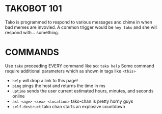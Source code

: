 # TAKOBOT 101 #
Tako is programmed to respond to various messages and chime in when bad memes are invovled. A common trigger would be `hey tako` and she will respond with... something.

# COMMANDS #
Use `tako` preceeding EVERY command like so: `tako help`
Some command require additional parameters which as shown in tags like `<this>`

- `help` will drop a link to this page!
- `ping` pings the host and returns the time in ms
- `uptime` sends the user current estimated hours, minutes, and seconds online
- `asl <age> <sex> <location>` tako-chan is pretty horny guys
- `self-destruct` tako chan starts an explosive countdown
